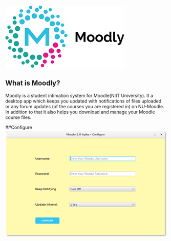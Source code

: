 
![Moodly Logo](https://github.com/AkshayAgarwal007/Moodly/blob/master/img/moodly_logo.png "Moodly Logo")

## What is Moodly?

Moodly is a student intimation system for Moodle(NIIT University). It a desktop app which keeps you updated with notifications of files uploaded or any forum updates (of the courses you are registered in) on NU-Moodle. In addition to that it also helps you download and manage your Moodle course files.

##Configure
![Moodly Configure](https://github.com/AkshayAgarwal007/Moodly/blob/master/img/config_linux.png "Moodly Configure")
